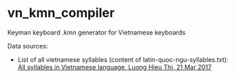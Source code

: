 # vn_kmn_compiler
Keyman keyboard .kmn generator for Vietnamese keyboards

Data sources:
- List of all vietnamese syllables (content of latin-quoc-ngu-syllables.txt): [All syllables in Vietnamese language, Luong Hieu Thi, 21 Mar 2017](https://www.hieuthi.com/blog/2017/03/21/all-vietnamese-syllables.html)
